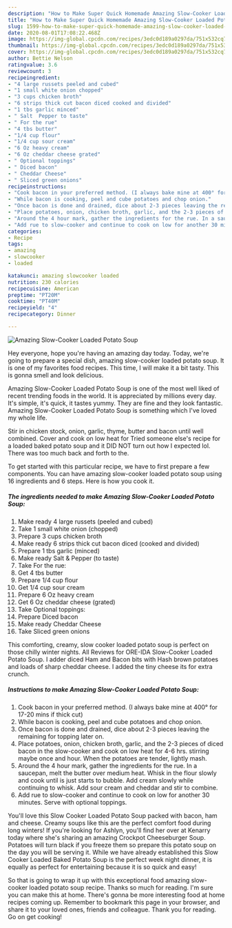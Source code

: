 ```yaml
---
description: "How to Make Super Quick Homemade Amazing Slow-Cooker Loaded Potato Soup"
title: "How to Make Super Quick Homemade Amazing Slow-Cooker Loaded Potato Soup"
slug: 1599-how-to-make-super-quick-homemade-amazing-slow-cooker-loaded-potato-soup
date: 2020-08-01T17:08:22.468Z
image: https://img-global.cpcdn.com/recipes/3edc0d189a0297da/751x532cq70/amazing-slow-cooker-loaded-potato-soup-recipe-main-photo.jpg
thumbnail: https://img-global.cpcdn.com/recipes/3edc0d189a0297da/751x532cq70/amazing-slow-cooker-loaded-potato-soup-recipe-main-photo.jpg
cover: https://img-global.cpcdn.com/recipes/3edc0d189a0297da/751x532cq70/amazing-slow-cooker-loaded-potato-soup-recipe-main-photo.jpg
author: Bettie Nelson
ratingvalue: 3.6
reviewcount: 3
recipeingredient:
- "4 large russets peeled and cubed"
- "1 small white onion chopped"
- "3 cups chicken broth"
- "6 strips thick cut bacon diced cooked and divided"
- "1 tbs garlic minced"
- " Salt  Pepper to taste"
- " For the rue"
- "4 tbs butter"
- "1/4 cup flour"
- "1/4 cup sour cream"
- "6 Oz heavy cream"
- "6 Oz cheddar cheese grated"
- " Optional toppings"
- " Diced bacon"
- " Cheddar Cheese"
- " Sliced green onions"
recipeinstructions:
- "Cook bacon in your preferred method. (I always bake mine at 400° for 17-20 mins if thick cut)"
- "While bacon is cooking, peel and cube potatoes and chop onion."
- "Once bacon is done and drained, dice about 2-3 pieces leaving the remaining for topping later on."
- "Place potatoes, onion, chicken broth, garlic, and the 2-3 pieces of diced bacon in the slow-cooker and cook on low heat for 4-6 hrs. stirring maybe once and hour. When the potatoes are tender, lightly mash."
- "Around the 4 hour mark, gather the ingredients for the rue. In a saucepan, melt the butter over medium heat. Whisk in the flour slowly and cook until is just starts to bubble. Add cream slowly while continuing to whisk. Add sour cream and cheddar and stir to combine."
- "Add rue to slow-cooker and continue to cook on low for another 30 minutes. Serve with optional toppings."
categories:
- Recipe
tags:
- amazing
- slowcooker
- loaded

katakunci: amazing slowcooker loaded 
nutrition: 230 calories
recipecuisine: American
preptime: "PT20M"
cooktime: "PT40M"
recipeyield: "4"
recipecategory: Dinner

---
```



![Amazing Slow-Cooker Loaded Potato Soup](https://img-global.cpcdn.com/recipes/3edc0d189a0297da/751x532cq70/amazing-slow-cooker-loaded-potato-soup-recipe-main-photo.jpg)

Hey everyone, hope you're having an amazing day today. Today, we're going to prepare a special dish, amazing slow-cooker loaded potato soup. It is one of my favorites food recipes. This time, I will make it a bit tasty. This is gonna smell and look delicious.

Amazing Slow-Cooker Loaded Potato Soup is one of the most well liked of recent trending foods in the world. It is appreciated by millions every day. It's simple, it's quick, it tastes yummy. They are fine and they look fantastic. Amazing Slow-Cooker Loaded Potato Soup is something which I've loved my whole life.

Stir in chicken stock, onion, garlic, thyme, butter and bacon until well combined. Cover and cook on low heat for Tried someone else&#39;s recipe for a loaded baked potato soup and it DID NOT turn out how I expected lol. There was too much back and forth to the.


To get started with this particular recipe, we have to first prepare a few components. You can have amazing slow-cooker loaded potato soup using 16 ingredients and 6 steps. Here is how you cook it.

<!--inarticleads1-->

##### The ingredients needed to make Amazing Slow-Cooker Loaded Potato Soup:

1. Make ready 4 large russets (peeled and cubed)
1. Take 1 small white onion (chopped)
1. Prepare 3 cups chicken broth
1. Make ready 6 strips thick cut bacon diced (cooked and divided)
1. Prepare 1 tbs garlic (minced)
1. Make ready  Salt &amp; Pepper (to taste)
1. Take  For the rue:
1. Get 4 tbs butter
1. Prepare 1/4 cup flour
1. Get 1/4 cup sour cream
1. Prepare 6 Oz heavy cream
1. Get 6 Oz cheddar cheese (grated)
1. Take  Optional toppings:
1. Prepare  Diced bacon
1. Make ready  Cheddar Cheese
1. Take  Sliced green onions


This comforting, creamy, slow cooker loaded potato soup is perfect on those chilly winter nights. All Reviews for ORE-IDA Slow-Cooker Loaded Potato Soup. I adder diced Ham and Bacon bits with Hash brown potatoes and loads of sharp cheddar cheese. I added the tiny cheese its for extra crunch. 

<!--inarticleads2-->

##### Instructions to make Amazing Slow-Cooker Loaded Potato Soup:

1. Cook bacon in your preferred method. (I always bake mine at 400° for 17-20 mins if thick cut)
1. While bacon is cooking, peel and cube potatoes and chop onion.
1. Once bacon is done and drained, dice about 2-3 pieces leaving the remaining for topping later on.
1. Place potatoes, onion, chicken broth, garlic, and the 2-3 pieces of diced bacon in the slow-cooker and cook on low heat for 4-6 hrs. stirring maybe once and hour. When the potatoes are tender, lightly mash.
1. Around the 4 hour mark, gather the ingredients for the rue. In a saucepan, melt the butter over medium heat. Whisk in the flour slowly and cook until is just starts to bubble. Add cream slowly while continuing to whisk. Add sour cream and cheddar and stir to combine.
1. Add rue to slow-cooker and continue to cook on low for another 30 minutes. Serve with optional toppings.


You&#39;ll love this Slow Cooker Loaded Potato Soup packed with bacon, ham and cheese. Creamy soups like this are the perfect comfort food during long winters! If you&#39;re looking for Ashlyn, you&#39;ll find her over at Kenarry today where she&#39;s sharing an amazing Crockpot Cheeseburger Soup. Potatoes will turn black if you freeze them so prepare this potato soup on the day you will be serving it. While we have already established this Slow Cooker Loaded Baked Potato Soup is the perfect week night dinner, it is equally as perfect for entertaining because it is so quick and easy! 

So that is going to wrap it up with this exceptional food amazing slow-cooker loaded potato soup recipe. Thanks so much for reading. I'm sure you can make this at home. There's gonna be more interesting food at home recipes coming up. Remember to bookmark this page in your browser, and share it to your loved ones, friends and colleague. Thank you for reading. Go on get cooking!
